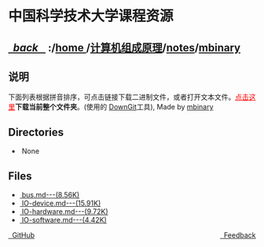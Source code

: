 
<!--
<head>
    <meta http-equiv="content-type" content="text/html; charset=utf-8">
    <title> 中国科学技术大学课程资源</title>
</head>
-->
# 中国科学技术大学课程资源

<div>
  <h2>
    <a href="../index.html">&nbsp;&nbsp;<i class="fa fa-level-up">back </i>&nbsp;&nbsp;</a>
    :/<a href="../../../index.html">home <i class="fa fa-home"></i></a>/<a href="../../index.html">计算机组成原理</a>/<a href="../index.html">notes</a>/<a href="index.html">mbinary</a>
  </h2>
</div>

## 说明
下面列表根据拼音排序，可点击链接下载二进制文件，或者打开文本文件。<a href="http://downgit.zhoudaxiaa.com/#/home?url=https://github.com/USTC-Resource/USTC-Course/tree/master/计算机组成原理/notes/mbinary" style="color:red" target="_black">点击这里</a>**下载当前整个文件夹**。(使用的 [DownGit](http://downgit.zhoudaxiaa.com)工具), Made by [mbinary](https://mbinary.xyz)

## Directories
<ul><li><i class="fa fa-meh-o"></i>&nbsp;None</li></ul>

## Files
<ul><li><a href="https://raw.githubusercontent.com/USTC-Resource/USTC-Course/master/计算机组成原理/notes/mbinary/bus.md"><i class="fa fa-pencil-square-o"></i>&nbsp;bus.md---(8.56K)</a></li>
<li><a href="https://raw.githubusercontent.com/USTC-Resource/USTC-Course/master/计算机组成原理/notes/mbinary/IO-device.md"><i class="fa fa-pencil-square-o"></i>&nbsp;IO-device.md---(15.91K)</a></li>
<li><a href="https://raw.githubusercontent.com/USTC-Resource/USTC-Course/master/计算机组成原理/notes/mbinary/IO-hardware.md"><i class="fa fa-pencil-square-o"></i>&nbsp;IO-hardware.md---(9.72K)</a></li>
<li><a href="https://raw.githubusercontent.com/USTC-Resource/USTC-Course/master/计算机组成原理/notes/mbinary/IO-software.md"><i class="fa fa-pencil-square-o"></i>&nbsp;IO-software.md---(4.42K)</a></li></ul>

<div style="text-decration:underline;display:inline">
  <a href="https://github.com/USTC-Resource/USTC-Course.git" target="_blank" rel="external"><i class="fa fa-github"></i>&nbsp; GitHub</a>
  <a href="mailto:&#122;huheqin1@gmail?subject=反馈与建议" style="float:right" target="_blank" rel="external"><i class="fa fa-envelope"></i>&nbsp; Feedback</a>
</div>



